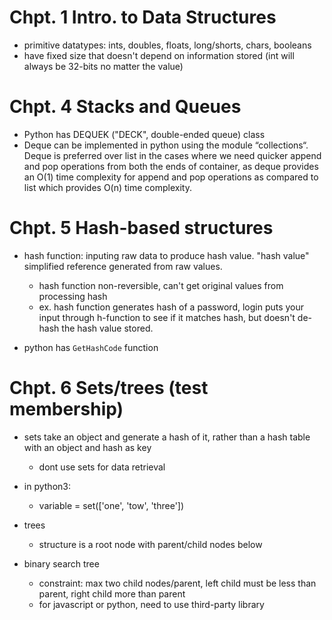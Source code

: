 # Chpt. 1 Intro. to Data Structures
- primitive datatypes: ints, doubles, floats, long/shorts, chars, booleans
 - have fixed size that doesn't depend on information stored (int will always be 32-bits no matter the value)

 # Chpt. 4 Stacks and Queues
 - Python has DEQUEK ("DECK", double-ended queue) class
 - Deque can be implemented in python using the module “collections“. Deque is preferred over list in the cases where we need quicker append and pop operations from both the ends of container, as deque provides an O(1) time complexity for append and pop operations as compared to list which provides O(n) time complexity.

 # Chpt. 5 Hash-based structures
 - hash function: inputing raw data to produce hash value. "hash value" simplified reference generated from raw values.
    - hash function non-reversible, can't get original values from processing hash
    - ex. hash function generates hash of a password, login puts your input through h-function to see if it matches hash, but doesn't de-hash the hash value stored.

- python has `GetHashCode` function

# Chpt. 6 Sets/trees (test membership)
- sets take an object and generate a hash of it, rather than a hash table with an object and hash as key
  - dont use sets for data retrieval
- in python3:
  - variable = set(['one', 'tow', 'three'])

- trees
  - structure is a root node with parent/child nodes below
- binary search tree
  - constraint: max two child nodes/parent, left child must be less than parent, right child more than parent
  - for javascript or python, need to use third-party library

